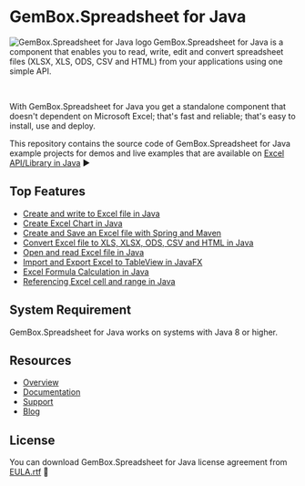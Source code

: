 # GemBox.Spreadsheet for Java

<img src="https://www.gemboxsoftware.com/images/gbs4j-64x64.png" alt="GemBox.Spreadsheet for Java logo" align="left" />

GemBox.Spreadsheet for Java is a component that enables you to read, write, edit and convert spreadsheet files (XLSX, XLS, ODS, CSV and HTML) from your applications using one simple API.

<br/>

With GemBox.Spreadsheet for Java you get a standalone component that doesn't dependent on Microsoft Excel; that's fast and reliable; that's easy to install, use and deploy.

This repository contains the source code of GemBox.Spreadsheet for Java example projects for demos and live examples that are available on [Excel API/Library in Java](https://www.gemboxsoftware.com/spreadsheet-java/examples/java-excel-api-library/601) ▶

## Top Features

* [Create and write to Excel file in Java](https://www.gemboxsoftware.com/spreadsheet-java/examples/create-write-excel-file-in-java/402)
* [Create Excel Chart in Java](https://www.gemboxsoftware.com/spreadsheet-java/examples/java-create-excel-chart/301)
* [Create and Save an Excel file with Spring and Maven](https://www.gemboxsoftware.com/spreadsheet-java/examples/spring-maven-excel-file/5601)
* [Convert Excel file to XLS, XLSX, ODS, CSV and HTML in Java](https://www.gemboxsoftware.com/spreadsheet-java/examples/java-convert-excel-to-xls-xlsx-ods-csv-html/404)
* [Open and read Excel file in Java](https://www.gemboxsoftware.com/spreadsheet-java/examples/open-read-excel-file-in-java/401)
* [Import and Export Excel to TableView in JavaFX](https://www.gemboxsoftware.com/spreadsheet-java/examples/javafx-import-export-excel-tableview/5301)
* [Excel Formula Calculation in Java](https://www.gemboxsoftware.com/spreadsheet-java/examples/excel-formula-calculation/901)
* [Referencing Excel cell and range in Java](https://www.gemboxsoftware.com/spreadsheet-java/examples/java-excel-range/204)

## System Requirement

GemBox.Spreadsheet for Java works on systems with Java 8 or higher.

## Resources
* [Overview](https://www.gemboxsoftware.com/spreadsheet-java)
* [Documentation](https://www.gemboxsoftware.com/spreadsheet-java/help/html/Introduction.htm)
* [Support](https://www.gemboxsoftware.com/spreadsheet-java/support)
* [Blog](https://www.gemboxsoftware.com/gembox-spreadsheet-for-java)

## License

You can download GemBox.Spreadsheet for Java license agreement from [EULA.rtf](https://www.gemboxsoftware.com/spreadsheet-java/EULA.rtf) 📝
